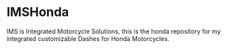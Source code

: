 # IMSHonda
IMS is Integrated Motorcycle Solutions, this is the honda repository for my integrated customizable Dashes for Honda Motorcycles.
